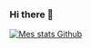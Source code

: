 ### Hi there 👋

[![Mes stats Github](https://github-readme-stats.vercel.app/api?username=ramzus)](https://github.com/ramzus/github-readme-stats)

